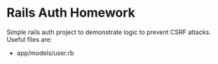 # Rails Auth Homework

Simple rails auth project to demonstrate logic to prevent CSRF attacks.
Useful files are:
* app/models/user.rb
